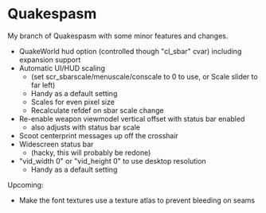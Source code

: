 # Quakespasm
My branch of Quakespasm with some minor features and changes.

+ QuakeWorld hud option (controlled though "cl_sbar" cvar) including expansion support
+ Automatic UI/HUD scaling 
    - (set scr_sbarscale/menuscale/conscale to 0 to use, or Scale slider to far left)
    - Handy as a default setting
    - Scales for even pixel size
    - Recalculate refdef on sbar scale change
+ Re-enable weapon viewmodel vertical offset with status bar enabled 
    - also adjusts with status bar scale
+ Scoot centerprint messages up off the crosshair
+ Widescreen status bar 
    - (hacky, this will probably be redone)
+ "vid_width 0" or "vid_height 0" to use desktop resolution
    - Handy as a default setting

Upcoming:
+ Make the font textures use a texture atlas to prevent bleeding on seams
